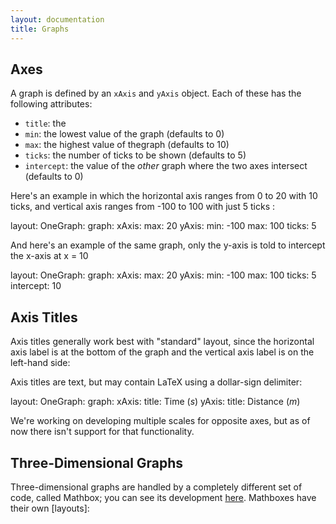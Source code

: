 ```yaml
---
layout: documentation
title: Graphs
---
```


## Axes

A graph is defined by an `xAxis` and `yAxis` object. Each of these has the following attributes:

* `title`: the 
* `min`: the lowest value of the graph (defaults to 0)
* `max`: the highest value of thegraph (defaults to 10)
* `ticks`: the number of ticks to be shown (defaults to 5)
* `intercept`: the value of the _other_ graph where the two axes intersect (defaults to 0)

Here's an example in which the horizontal axis ranges from 0 to 20 with 10 ticks, and vertical axis ranges from -100 to 100 with just 5 ticks :

<div width="500" height="410" class="codePreview">

layout:
  OneGraph:
    graph:
      xAxis:
        max: 20
      yAxis:
        min: -100
        max: 100
        ticks: 5

</div>

And here's an example of the same graph, only the y-axis is told to intercept the x-axis at x = 10
            
<div width="500" height="410" class="codePreview">

layout:
  OneGraph:
    graph:
      xAxis:
        max: 20
      yAxis:
        min: -100
        max: 100
        ticks: 5
        intercept: 10

</div>

## Axis Titles

Axis titles generally work best with "standard" layout, since the horizontal axis label is at the bottom of the graph and the vertical axis label is on the left-hand side:

Axis titles are text, but may contain LaTeX using a dollar-sign delimiter:

<div width="500" height="450" class="codePreview">

layout:
  OneGraph:
    graph:
      xAxis:
        title: Time $(s)$
      yAxis:
        title: Distance $(m)$

</div>
            
We're working on developing multiple scales for opposite axes, but as of now there isn't support for that functionality.

## Three-Dimensional Graphs

Three-dimensional graphs are handled by a completely different set of code, called Mathbox; you can see its development [here](https://github.com/unconed/mathbox). Mathboxes have their own [layouts]:



